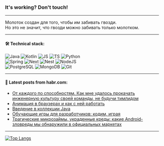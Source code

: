 ### It's working? Don't touch!

---
Молоток создан для того, чтобы им забивать гвозди. <br>
Но это не значит, что гвозди можно забивать только молотком.

---

#### 🛠️ Technical stack:

![Java](https://img.shields.io/badge/Java-informational?logo=Oracle&style=flat&logoColor=white&color=FF4500)
![Kotlin](https://img.shields.io/badge/Kotlin-informational?logo=Kotlin&style=flat&logoColor=white&color=774D97)
![JS](https://img.shields.io/badge/JS-informational?logo=javaScript&style=flat&logoColor=black&color=F7Df1E)
![TS](https://img.shields.io/badge/TypeScript-informational?logo=typeScript&style=flat&logoColor=black&color=017acc)
![Python](https://img.shields.io/badge/Python-informational?logo=Python&style=flat&logoColor=black&color=ffdd54) <br>
![Spring](https://img.shields.io/badge/SpringBoot-informational?logo=SpringBoot&style=flat&logoColor=white&color=6DB33F) 
![Next](https://img.shields.io/badge/Next.js-informational?logo=Next.js&style=flat&logoColor=white&color=3671a1)
![Nest](https://img.shields.io/badge/NestJS-informational?logo=NestJS&style=flat&logoColor=white&color=E0234E)
![NodeJS](https://img.shields.io/badge/NodeJS-informational?logo=node.js&style=flat&logoColor=white&color=70A760) <br>
![PostgreSQL](https://img.shields.io/badge/PostgreSQL-informational?logo=PostgreSQL&style=flat&logoColor=white&color=DAA520)
![MongoDB](https://img.shields.io/badge/MongoDB-informational?logo=MongoDB&style=flat&logoColor=white&color=870000)
![Git](https://img.shields.io/badge/Git-informational?logo=git&style=flat&logoColor=white&color=f74e28)

___

#### 💬 Latest posts from habr.com:

<!-- BLOG-POST-LIST:START -->
- [От каждого по способностям. Как мне удалось прокачать инженерную культуру своей команды, не будучи тимлидом](https://habr.com/ru/companies/sbermarket/articles/793934/?utm_source=habrahabr&utm_medium=rss&utm_campaign=793934)
- [Анимация в браузерах и как с ней работать](https://habr.com/ru/companies/odnoklassniki/articles/794160/?utm_source=habrahabr&utm_medium=rss&utm_campaign=794160)
- [Введение в коллекции Java](https://habr.com/ru/articles/794178/?utm_source=habrahabr&utm_medium=rss&utm_campaign=794178)
- [Обучающие игры для разработчиков: кодим, играя](https://habr.com/ru/companies/ru_mts/articles/794168/?utm_source=habrahabr&utm_medium=rss&utm_campaign=794168)
- [Трагические микрозаймы, украденные креды: какие Android-зловреды мы обнаружили в официальных маркетах](https://habr.com/ru/companies/kaspersky/articles/793114/?utm_source=habrahabr&utm_medium=rss&utm_campaign=793114)
<!-- BLOG-POST-LIST:END -->

---
[![Top Langs](https://github-readme-stats-git-master-advtsetting-gmailcom.vercel.app/api/top-langs/?username=zloylis&langs_count=10&hide_title=false&title_color=e6edf3&size_weight=0.5&count_weight=0.5&layout=compact&hide_border=true&theme=dracula)](https://github.com/zloylis)

<!-- ![GitHub stats](https://github-readme-stats-git-master-advtsetting-gmailcom.vercel.app/api?username=zloylis&show_icons=true&hide_border=true&theme=dracula&hide_title=true&include_all_commits=true&count_private=true&hide=contribs&hide_rank=true) -->
